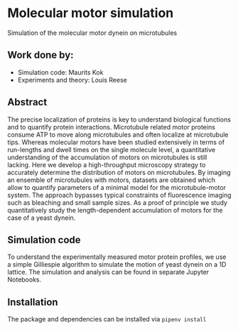 # Molecular motor simulation 
Simulation of the molecular motor dynein on microtubules

## Work done by:
* Simulation code: Maurits Kok
* Experiments and theory: Louis Reese

## Abstract
The precise localization of proteins is key to understand biological functions and to quantify protein interactions. Microtubule related motor proteins consume ATP to move along microtubules and often localize at microtubule tips. Whereas molecular motors have been studied extensively in terms of run-lengths and dwell times on the single molecule level, a quantitative understanding of the accumulation of motors on microtubules is still lacking. Here we develop a high-throughput microscopy strategy to accurately determine the distribution of motors on microtubules. By imaging an ensemble of microtubules with motors, datasets are obtained which allow to quantify parameters of a minimal model for the microtubule-motor system. The approach bypasses typical constraints of fluorescence imaging such as bleaching and small sample sizes. As a proof of principle we study quantitatively study the length-dependent accumulation of motors for the case of a yeast dynein.

## Simulation code


To understand the experimentally measured motor protein profiles, we use a simple Gilliespie algorithm to simulate the motion of yeast dynein on a 1D lattice. The simulation and analysis can be found in separate Jupyter Notebooks.


## Installation

The package and dependencies can be installed via `pipenv install`
